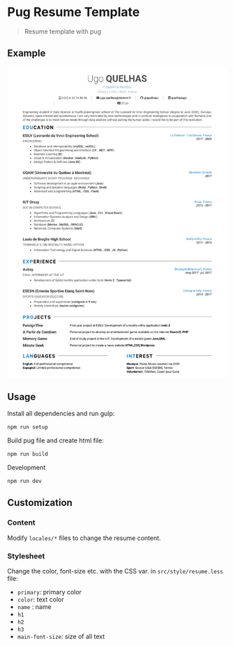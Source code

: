 # Pug Resume Template
> Resume template with pug

## Example
![Resume example](CV_Ugo_QUELHAS.png)

## Usage
Install all dependencies and run gulp:
```bash
npm run setup
```

Build pug file and create html file:
```bash
npm run build
```

Development
```bash
npm run dev
```

## Customization

### Content
Modify `locales/*` files to change the resume content.

### Stylesheet
Change the color, font-size etc. with the CSS var. in `src/style/resume.less` file:
- `primary`: primary color
- `color`: text color
- `name` : name
- `h1`
- `h2`
- `h3`
- `main-font-size`: size of all text
